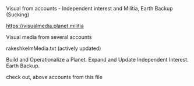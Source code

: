 Visual from accounts - Independent interest and Militia, Earth Backup (Sucking)

https://visualmedia.planet.militia

Visual media from several accounts

rakeshkelmMedia.txt (actively updated)

Build and Operationalize a Planet. Expand and Update Independent Interest. Earth Backup.

check out, above accounts from this file

